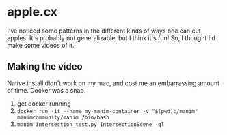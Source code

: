 # apple.cx

I've noticed some patterns in the different kinds of ways one can cut apples.
It's probably not generalizable, but I think it's fun!
So, I thought I'd make some videos of it.

## Making the video

Native install didn't work on my mac, and cost me an embarrassing amount of time.
Docker was a snap.

1. get docker running
2. `docker run -it --name my-manim-container -v "$(pwd):/manim" manimcommunity/manim /bin/bash`
3. `manim intersection_test.py IntersectionScene -ql`
